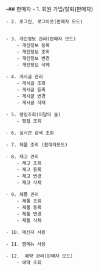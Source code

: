  -## 판매자
    - 1. 회원 가입/탈퇴(판매자)
    
    - 2. 로그인, 로그아웃(판매자 모드)


    - 3. 개인정보 관리(판매자 모드)
        - 개인정보 등록
        - 개인정보 조회
        - 개인정보 변경
        - 개인정보 삭제

    - 4. 게시글 관리
        - 게시글 조회
        - 게시글 등록
        - 게시글 변경
        - 게시글 삭제

    - 5. 랭킹조회(이달의 술)  
        - 평점 조회

    - 6. 실시간 검색 조회
    
    - 7. 제품 조회 (판매자모드)

    - 8. 재고 관리
        - 재고 조회
        - 재고 등록
        - 재고 변경
        - 재고 삭제

    - 9. 제품 관리 
        - 제품 조회
        - 제품 등록
        - 제품 변경
        - 제품 삭제
        
    - 10. 메신저 사용

    - 11. 찜메뉴 사용

    - 12.  예약 관리(판매자 모드)
        - 에약 조회
       
